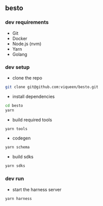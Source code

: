 ## besto

### dev requirements

- Git
- Docker
- Node.js (nvm)
- Yarn
- Golang

### dev setup

- clone the repo
```bash
git clone git@github.com:viqueen/besto.git
```

- install dependencies
```bash
cd besto
yarn
```

- build required tools
```bash
yarn tools
```

- codegen
```bash
yarn schema
```

- build sdks
```bash
yarn sdks
```

### dev run

- start the harness server
```bash
yarn harness
```
